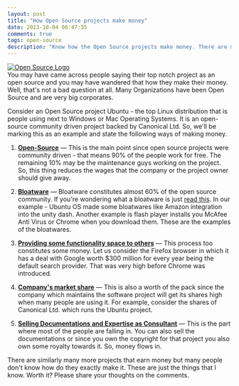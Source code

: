 ```yaml
---
layout: post
title: "How Open Source projects make money"
date: 2013-10-04 06:47:35
comments: true
tags: open-source
description: "Know how the Open Source projects make money. There are many ways that they do and they were explained in this article."
---
```

<div id="featured_image">
<a href="{{site.url}}/images/open_source.png"><img alt="Open Source Logo" src="{{site.url}}/images/open_source.png" title="Open Source Logo" alt="Open Source Logo"/></a>
</div>
You may have came across people saying their top notch project as an open source and you may have wandered that how they make their money. Well, that's not a bad question at all. Many Organizations have been Open Source and are very big corporates.

Consider an Open Source project Ubuntu - the top Linux distribution that is people using next to Windows or Mac Operating Systems. It is an open-source community driven project backed by Canonical Ltd. So, we'll be marking this as an example and state the following ways of making money.

1. <b><u>Open-Source</u></b> &mdash; This is the main point since open source projects were community driven - that means 90% of the people work for free. The remaining 10% may be the maintenance guys working on the project. So, this thing reduces the wages that the company or the project owner should give away.

2. <b><u>Bloatware</u></b> &mdash; Bloatware constitutes almost 60% of the open source community. If you're wondering what a bloatware is just <a href="http://en.wikipedia.org/wiki/Software_bloat" target="_blank">read this</a>. In our example - Ubuntu OS made some bloatwares like Amazon integration into the unity dash. Another example is flash player installs you McAfee Anti Virus or Chrome when you download them. These are the examples of the bloatwares.

3. <b><u>Providing some functionality space to others</u></b> &mdash; This process too constitutes some money. Let us consider the Firefox browser in which it has a deal with Google worth $300 million for every year being the default search provider. That was very high before Chrome was introduced.

4. <b><u>Company's market share</u></b> &mdash; This is also a worth of the pack since the company which maintains the software project will get its shares high when many people are using it. For example, consider the shares of Canonical Ltd. which runs the Ubuntu project.

5. <b><u>Selling Documentations and Expertise as Consultant</u></b> &mdash; This is the part where most of the people are falling in. You can also sell the documentations or since you own the copyright for that project you also own some royalty towards it. So, money flows in.

There are similarly many more projects that earn money but many people don't know how do they exactly make it. These are just the things that I know. Worth it? Please share your thoughts on the comments.
